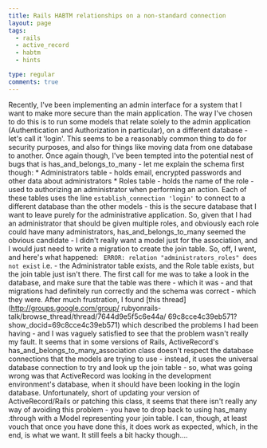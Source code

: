 ```yaml
---
title: Rails HABTM relationships on a non-standard connection
layout: page
tags:
  - rails
  - active_record
  - habtm
  - hints

type: regular
comments: true
---
```


Recently, I've been implementing an admin interface for a system that I want to
make more secure than the main application. The way I've chosen to do this is
to run some models that relate solely to the admin application (Authentication
and Authorization in particular), on a different database - let's call it
'login'. This seems to be a reasonably common thing to do for security
purposes, and also for things like moving data from one database to another.
Once again though, I've been tempted into the potential nest of bugs that is
has_and_belongs_to_many - let me explain the schema first though: *
Administrators table - holds email, encrypted passwords and other data about
administrators * Roles table - holds the name of the role - used to authorizing
an administrator when performing an action. Each of these tables uses the line
`establish_connection 'login'` to connect to a different database than the
other models - this is the secure database that I want to leave purely for the
administrative application. So, given that I had an administrator that should
be given multiple roles, and obviously each role could have many
administrators, has_and_belongs_to_many seemed the obvious candidate - I didn't
really want a model just for the association, and I would just need to write a
migration to create the join table. So, off, I went, and here's what happened:
` ERROR: relation "administrators_roles" does not exist` i.e. - the
Administrator table exists, and the Role table exists, but the join table just
isn't there. The first call for me was to take a look in the database, and make
sure that the table was there - which it was - and that migrations had
definitely run correctly and the schema was correct - which they were. After
much frustration, I found [this thread](http://groups.google.com/group/
rubyonrails-talk/browse_thread/thread/7644d9e5f5c6e44a/
69c8cce4c39eb571?show_docid=69c8cce4c39eb571) which described the problems I
had been having - and I was vaguely satisfied to see that the problem wasn't
really my fault. It seems that in some versions of Rails, ActiveRecord's
has_and_belongs_to_many_association class doesn't respect the database
connections that the models are trying to use - instead, it uses the universal
database connection to try and look up the join table - so, what was going
wrong was that ActiveRecord was looking in the development environment's
database, when it should have been looking in the login database.
Unfortunately, short of updating your version of ActiveRecord/Rails or patching
this class, it seems that there isn't really any way of avoiding this problem -
you have to drop back to using has_many :through with a Model representing your
join table. I can, though, at least vouch that once you have done this, it does
work as expected, which, in the end, is what we want. It still feels a bit
hacky though....

